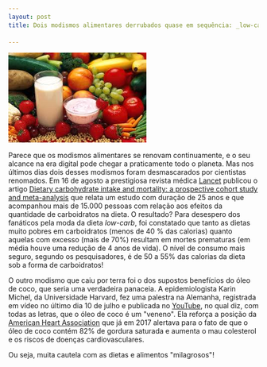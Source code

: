 ```yaml
---
layout: post
title: Dois modismos alimentares derrubados quase em sequência: _low-carb_ e óleo de coco

---
```

![ ](/images/food.jpg)


Parece que os modismos alimentares se renovam continuamente, e o seu alcance na era digital pode chegar a praticamente todo o planeta. Mas nos últimos dias dois desses modismos foram desmascarados por cientistas renomados.
Em 16 de agosto a prestigiosa revista médica [Lancet](https://www.thelancet.com/?code=lancet-site) publicou o artigo [Dietary carbohydrate intake and mortality: a prospective cohort study and meta-analysis](https://www.thelancet.com/journals/lanpub/article/PIIS2468-2667(18)30135-X/fulltext) que relata um estudo com duração de 25 anos e que acompanhou mais de 15.000 pessoas com relação aos efeitos da quantidade de carboidratos na dieta.
O resultado? Para desespero dos fanáticos pela moda da dieta _low-carb_, foi constatado que tanto as dietas muito pobres em carboidratos (menos de 40 % das calorias) quanto aquelas com excesso (mais de 70%) resultam em mortes prematuras (em média houve uma redução de 4 anos de vida). O nível de consumo mais seguro, segundo os pesquisadores, é de 50 a 55% das calorias da dieta sob a forma de carboidratos!

O outro modismo que caiu por terra foi o dos supostos benefícios do óleo de coco, que seria uma verdadeira panaceia. A epidemiologista Karin Michel, da Universidade Harvard, fez uma palestra na Alemanha, registrada em vídeo no último dia 10 de julho e publicada no [YouTube](https://youtu.be/Mnc_aoN7lMM), no qual diz, com todas as letras, que o óleo de coco é um "veneno". Ela reforça a posição da [American Heart Association](https://www.heart.org/en/news/2018/07/17/advisory-replacing-saturated-fat-with-healthier-fat-could-lower-cardiovascular-risks) que já em 2017 alertava para o fato de que o óleo de coco contém 82% de gordura saturada e aumenta o mau colesterol e os riscos de doenças cardiovasculares.

Ou seja, muita cautela com as dietas e alimentos "milagrosos"!


